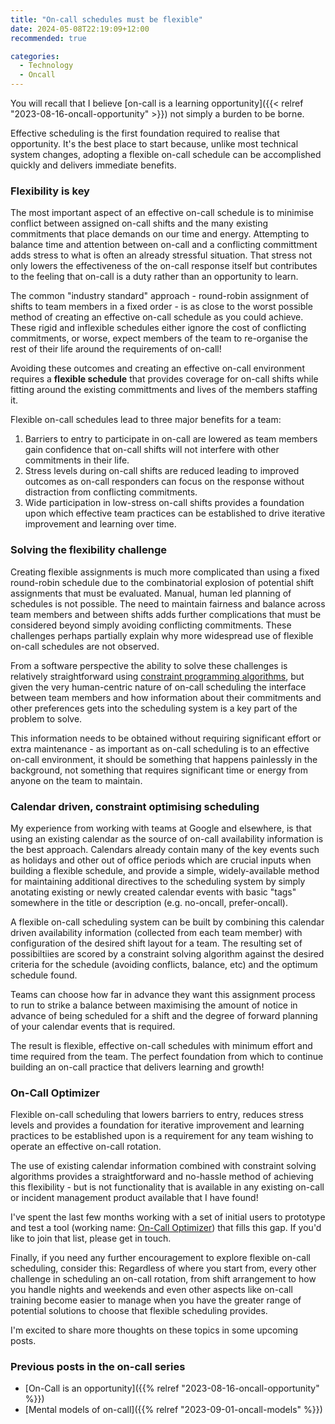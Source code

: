 ```yaml
---
title: "On-call schedules must be flexible"
date: 2024-05-08T22:19:09+12:00
recommended: true

categories:
  - Technology
  - Oncall
---
```


You will recall that I believe [on-call is a learning opportunity]({{< relref "2023-08-16-oncall-opportunity" >}}) not simply a burden to be borne.

Effective scheduling is the first foundation required to realise that opportunity. It's the best place to start because,
unlike most technical system changes, adopting a flexible on-call schedule can be accomplished quickly and delivers immediate benefits.


### Flexibility is key

The most important aspect of an effective on-call schedule is to minimise conflict between assigned on-call shifts and the many existing commitments
that place demands on our time and energy. Attempting to balance
time and attention between on-call and a conflicting committment adds stress to what is often an already stressful situation. That stress
not only lowers the effectiveness of the on-call response itself but contributes to the feeling that on-call is a duty rather than an opportunity to learn.

The common "industry standard" approach - round-robin assignment of shifts to team members in a fixed order - is as close to the worst possible method
of creating an effective on-call schedule as you could achieve. These rigid and inflexible schedules either ignore the cost of conflicting
commitments, or worse, expect members of the team to re-organise the rest of their life around the requirements of on-call!

Avoiding these outcomes and creating an effective on-call environment requires a **flexible schedule** that provides coverage for on-call shifts while
fitting around the existing committments and lives of the members staffing it.

Flexible on-call schedules lead to three major benefits for a team:
1. Barriers to entry to participate in on-call are lowered as team members gain confidence that on-call shifts will not interfere with other commitments in their life.
1. Stress levels during on-call shifts are reduced leading to improved outcomes as on-call responders can focus on the response without distraction from conflicting commitments.
3. Wide participation in low-stress on-call shifts provides a foundation upon which effective team practices can be established to drive iterative improvement and learning over time.


### Solving the flexibility challenge

Creating flexible assignments is much more complicated than using a fixed round-robin schedule due to the combinatorial explosion of potential shift
assignments that must be evaluated. Manual, human led planning of schedules is not possible. The need to maintain fairness and balance across team members
and between shifts adds further complications that must be considered beyond simply avoiding conflicting commitments. These challenges perhaps
partially explain why more widespread use of flexible on-call schedules are not observed.

From a software perspective the ability to solve these challenges is relatively straightforward using [constraint programming algorithms](https://en.wikipedia.org/wiki/Constraint_programming), but given the very human-centric nature of on-call scheduling the interface between team members and how information about
their commitments and other preferences gets into the scheduling system is a key part of the problem to solve.

This information needs to be obtained without requiring significant effort or extra maintenance - as important as on-call scheduling is to an effective on-call environment, it should be something that happens painlessly in the background, not
something that requires significant time or energy from anyone on the team to maintain.


### Calendar driven, constraint optimising scheduling

My experience from working with teams at Google and elsewhere, is that using an existing calendar as the source of on-call availability information
is the best approach. Calendars already contain many of the key events such as holidays and other out of office periods which are crucial inputs when building
a flexible schedule, and provide a simple, widely-available method for maintaining additional directives to the scheduling system by simply anotating existing
or newly created calendar events with basic "tags" somewhere in the title or description (e.g. no-oncall, prefer-oncall).

A flexible on-call scheduling system can be built by combining this calendar driven availability information (collected from each team member) with
configuration of the desired shift layout for a team. The resulting set of possibiltiies are scored by a constraint solving algorithm against the desired
criteria for the schedule (avoiding conflicts, balance, etc) and the optimum schedule found.

Teams can choose how far in advance they want this assignment process to run to strike a balance between maximising the amount of notice in advance of
being scheduled for a shift and the degree of forward planning of your calendar events that is required.

The result is flexible, effective on-call schedules with minimum effort and time required from the team. The perfect foundation from which to continue
building an on-call practice that delivers learning and growth!

### On-Call Optimizer

Flexible on-call scheduling that lowers barriers to entry, reduces stress levels and provides a foundation for iterative improvement and learning practices
to be established upon is a requirement for any team wishing to operate an effective on-call rotation.

The use of existing calendar information combined with
constraint solving algorithms provides a straightforward and no-hassle method of achieving this flexibility - but is not functionality that is available in
any existing on-call or incident management product available that I have found!

I've spent the last few months working with a set of initial users to prototype and test a tool (working name: [On-Call Optimizer](https://oncall-optimizer.com))
that fills this gap. If you'd like to join that list, please get in touch.

Finally, if you need any further encouragement to explore flexible on-call scheduling, consider this: Regardless of where you start from, every other challenge in
scheduling an on-call rotation, from shift arrangement to how you handle nights and weekends and even other aspects like on-call training become easier to manage
when you have the greater range of potential solutions to choose that flexible scheduling provides.

I'm excited to share more thoughts on these topics in some upcoming posts.

### Previous posts in the on-call series
* [On-Call is an opportunity]({{% relref "2023-08-16-oncall-opportunity" %}})
* [Mental models of on-call]({{% relref "2023-09-01-oncall-models" %}})